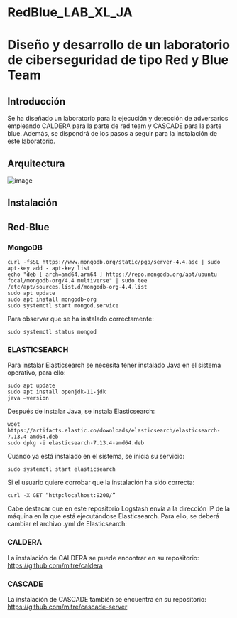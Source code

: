# RedBlue_LAB_XL_JA
# Diseño y desarrollo de un laboratorio de ciberseguridad de tipo Red y Blue Team
## Introducción
 Se ha diseñado un laboratorio para la ejecución y detección de adversarios empleando CALDERA para la parte de red team y CASCADE para la parte blue. Además, se dispondrá de los pasos a seguir para la instalación de este laboratorio.
## Arquitectura
![image](https://github.com/UPM-RSTI/RedBlue_LAB_XL_JA/assets/117222099/601191ef-a32a-4a49-9d42-8bfa7f066aa2)
## Instalación
## Red-Blue
### MongoDB
```
curl -fsSL https://www.mongodb.org/static/pgp/server-4.4.asc | sudo apt-key add - apt-key list
echo "deb [ arch=amd64,arm64 ] https://repo.mongodb.org/apt/ubuntu focal/mongodb-org/4.4 multiverse" | sudo tee /etc/apt/sources.list.d/mongodb-org-4.4.list
sudo apt update
sudo apt install mongodb-org
sudo systemctl start mongod.service
```
Para observar que se ha instalado correctamente:
```
sudo systemctl status mongod
```
### ELASTICSEARCH
Para instalar Elasticsearch se necesita tener instalado Java en el sistema operativo, para ello:
```
sudo apt update
sudo apt install openjdk-11-jdk
java –version
```
Después de instalar Java, se instala Elasticsearch:
```
wget https://artifacts.elastic.co/downloads/elasticsearch/elasticsearch-7.13.4-amd64.deb  
sudo dpkg -i elasticsearch-7.13.4-amd64.deb 
```
Cuando ya está instalado en el sistema, se inicia su servicio:
```
sudo systemctl start elasticsearch
```
Si el usuario quiere corrobar que la instalación ha sido correcta:
```
curl -X GET “http:localhost:9200/”
```
Cabe destacar que en este repositorio Logstash envía a la dirección IP de la máquina en la que está ejecutándose Elasticsearch. Para ello, se deberá cambiar el archivo .yml de Elasticsearch:
### CALDERA
La instalación de CALDERA se puede encontrar en su repositorio: https://github.com/mitre/caldera 
### CASCADE
La instalación de CASCADE también se encuentra en su repositorio: https://github.com/mitre/cascade-server 
#### 
